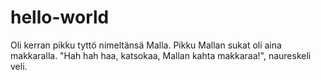 # hello-world


Oli kerran pikku tyttö nimeltänsä Malla.
Pikku Mallan sukat oli aina makkaralla. 
"Hah hah haa, katsokaa, Mallan kahta makkaraa!",
naureskeli veli.

